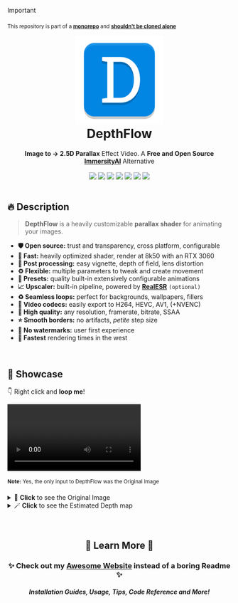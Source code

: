 > [!IMPORTANT]
> <sub>This repository is part of a [**monorepo**](https://github.com/BrokenSource/BrokenSource) and [**shouldn't be cloned alone**](https://brokensrc.dev/get/source)</sub>
<!-- PyPI -->
<div align="center">
  <a href="https://brokensrc.dev/depthflow"><img src="https://raw.githubusercontent.com/BrokenSource/DepthFlow/main/DepthFlow/Resources/Images/DepthFlow.png" width="200"></a>
  <h1 style="margin-top: 0">DepthFlow</h1>
  <b>Image to → 2.5D Parallax</b> Effect Video. A <b>Free and Open Source</b> <a href="https://www.immersity.ai/" target="_blank"><b>ImmersityAI</b></a> Alternative
  <br>
  <br>
  <a href="https://pypi.org/project/depthflow/"><img src="https://img.shields.io/pypi/v/depthflow?label=PyPI&color=blue"></a>
  <a href="https://pypi.org/project/depthflow/"><img src="https://img.shields.io/pypi/dw/depthflow?label=Installs&color=blue"></a>
  <a href="https://github.com/BrokenSource/DepthFlow/"><img src="https://img.shields.io/github/v/tag/BrokenSource/BrokenSource?label=GitHub&color=orange"></a>
  <a href="https://github.com/BrokenSource/DepthFlow/stargazers"><img src="https://img.shields.io/github/stars/BrokenSource/DepthFlow?label=Stars&style=flat&color=orange"></a>
  <a href="https://github.com/BrokenSource/DepthFlow/releases/"><img src="https://img.shields.io/github/v/release/BrokenSource/DepthFlow?label=Release&color=light-green"></a>
  <a href="https://github.com/BrokenSource/DepthFlow/releases/"><img src="https://img.shields.io/github/downloads/BrokenSource/DepthFlow/total?label=Downloads&color=light-green"></a>
  <a href="https://discord.gg/KjqvcYwRHm"><img src="https://img.shields.io/discord/1184696441298485370?label=Discord&style=flat&color=purple"></a>
</div>

<br>

## 🔥 Description

> **DepthFlow** is a heavily customizable **parallax shader** for animating your images.

- **🛡️ Open source:** trust and transparency, cross platform, configurable
- **🚀 Fast:** heavily optimized shader, render at 8k50 with an RTX 3060
- **🎨 Post processing:** easy vignette, depth of field, lens distortion
- **⚙️ Flexible:** multiple parameters to tweak and create movement
- **🎥 Presets:** quality built-in extensively configurable animations
- **📈 Upscaler:** built-in pipeline, powered by [**RealESR**](https://github.com/xinntao/Real-ESRGAN) `(optional)`
- **♻️ Seamless loops:** perfect for backgrounds, wallpapers, fillers
- **📔 Video codecs:** easily export to H264, HEVC, AV1, (+NVENC)
- **🔱 High quality:** any resolution, framerate, bitrate, SSAA
- **⭐️ Smooth borders:** no artifacts, _petite_ step size
- **🎨 No watermarks:** user first experience
- **🌵 Fastest** rendering times in the west

<br>

## 📸 Showcase

👇 Right click and **loop me**!

<video src="https://github.com/BrokenSource/DepthFlow/assets/29046864/aac0b531-83e4-4847-98d8-25d396dfec17" loop controls autoplay></video>

<sup><b>Note:</b> Yes, the only input to DepthFlow was the Original Image</sup>

<details>
<summary>🎩 <b>Click</b> to see the Original Image </summary>
  <br>
  <a href="https://wallhaven.cc/w/pkz5r9">
    <img src="https://github.com/BrokenSource/DepthFlow/assets/29046864/1975fdc9-9517-4700-88dd-ed8175ab813f" alt="Original Image">
  </a>
  <br>
  <b>Source:</b> <a href="https://wallhaven.cc/w/pkz5r9">Wallhaven</a>. All images remain property of their original owners. ⚖️
  <br>
  <br>
</details>

<details>
<summary>🪄 <b>Click</b> to see the Estimated Depth map </summary>
  <br>
  <img src="https://github.com/BrokenSource/DepthFlow/assets/29046864/bace7072-5437-4ffd-96f2-91b9be3a4fed" alt="Depth Map">
  <br>
  The Depth Map was estimated with <a href="https://github.com/LiheYoung/Depth-Anything"><b>DepthAnything</b></a> 🚀
  <br>
  <br>
</details>

<br>
<br>

<div align="center">
  <h2>🍁 Learn More 🍁</h2>
  <h3>✨ Check out my <a href="https://brokensrc.dev/depthflow/get"><b>Awesome Website</b></a> instead of a boring Readme ✨</h3>
  <h5>Installation Guides, Usage, Tips, Code Reference and More!</h5>
</div>
